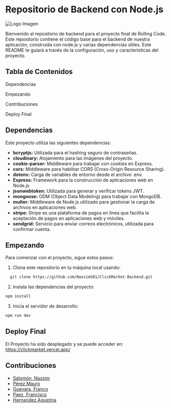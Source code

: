 # Repositorio de Backend con Node.js 

![Logo Imagen](https://github.com/NassimS01/Supermarket/blob/dev_mauro/frontend/src/assets/CLICK.png?raw=true)

Bienvenido al repositorio de backend para el proyecto final de Rolling Code.
Este repositorio contiene el código base para el backend de nuestra aplicación, construida con node.js y varias dependencias útiles.
Este README te guiará a través de la configuración, uso y características del proyecto.

## Tabla de Contenidos

Dependencias

Empezando

Contribuciones

Deploy Final

## Dependencias

Este proyecto utiliza las siguientes dependencias:

* **bcryptjs:** Utilizada para el hashing seguro de contraseñas.
* **cloudinary:** Alojamiento para las imágenes del proyecto.
* **cookie-parser:** Middleware para trabajar con cookies en Express.
* **cors:** Middleware para habilitar CORS (Cross-Origin Resource Sharing).
* **dotenv:** Carga de variables de entorno desde el archivo .env.
* **Express:** Framework para la construcción de aplicaciones web en Node.js
* **jsonwebtoken:** Utilizada para generar y verificar tokens JWT.
* **mongoose:** ODM (Object Data Modeling) para trabajar con MongoDB.
* **multer:** Middleware de Node.js utilizado para gestionar la carga de archivos en aplicaciones web.
* **stripe:** Stripe es una plataforma de pagos en línea que facilita la aceptación de pagos en aplicaciones web y móviles.
* **sendgrid:** Servicio para enviar correos electrónicos, utilizada para confirmar cuenta.


## Empezando
Para comenzar con el proyecto, sigue estos pasos:
1. Clona este repositorio en tu máquina local usando:
```sh
  git clone https://github.com/NassimS01/ClickMarket-Backend.git
 ```
2. Instala las dependencias del proyecto:
```sh
npm install
```

3. Inicia el servidor de desarrollo:
```sh
npm run dev
```

## Deploy Final
El Proyecto ha sido desplegado y se puede acceder en: 
https://clickmarket.vercel.app/

## Contribuciones
- [Salomón, Nassim](https://github.com/NassimS01)
- [Pérez,Mauro](https://github.com/Maurops92)
- [Guevara, Franco](https://github.com/FrancoLadronDeGuevara)
- [Paez, Francisco](https://github.com/FranX-21) 
- [Hernandez,Agustina](https://github.com/agustinahernandez17)


